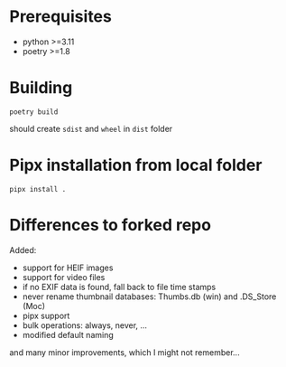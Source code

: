 # Prerequisites

- python >=3.11
- poetry >=1.8

# Building

    poetry build

should create `sdist` and `wheel` in `dist` folder

# Pipx installation from local folder

    pipx install .

# Differences to forked repo

Added:
- support for HEIF images
- support for video files
- if no EXIF data is found, fall back to file time stamps
- never rename thumbnail databases: Thumbs.db (win) and .DS_Store (Moc)
- pipx support
- bulk operations: always, never, ...
- modified default naming

and many minor improvements, which I might not remember...
